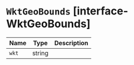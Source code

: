 # `WktGeoBounds` [interface-WktGeoBounds]

| Name | Type | Description |
| - | - | - |
| `wkt` | string | &nbsp; |
